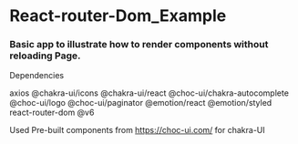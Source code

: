 <h1>React-router-Dom_Example</h1>

<h3>Basic app to illustrate how to render components without reloading Page.</h3>


Dependencies

axios
@chakra-ui/icons
@chakra-ui/react
@choc-ui/chakra-autocomplete
@choc-ui/logo
@choc-ui/paginator
@emotion/react
@emotion/styled
react-router-dom  @v6


Used Pre-built components from https://choc-ui.com/ 
for chakra-UI
